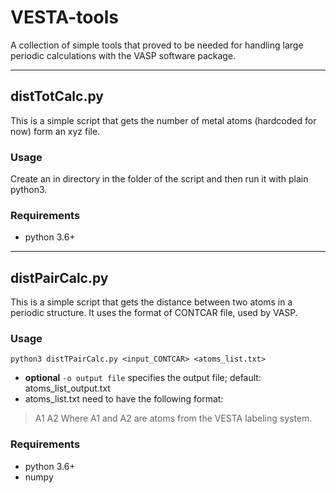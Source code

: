 # VESTA-tools
A collection of simple tools that proved to be needed for handling large periodic calculations with the VASP software package.

---
## distTotCalc.py
This is a simple script that gets the number of metal atoms (hardcoded for now) form an xyz file.
### Usage
Create an in directory in the folder of the script and then run it with plain python3.
### Requirements
- python 3.6+

---
## distPairCalc.py
This is a simple script that gets the distance between two atoms in a periodic structure. It uses the format of CONTCAR file, used by VASP.
### Usage
`python3 distTPairCalc.py <input_CONTCAR> <atoms_list.txt>`
- **optional** `-o output file` specifies the output file; default: atoms_list_output.txt
- atoms_list.txt need to have the following format: 
> A1 A2
> Where A1 and A2 are atoms from the VESTA labeling system.
### Requirements
- python 3.6+
- numpy
